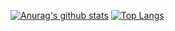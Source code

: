 [![Anurag's github stats](https://github-readme-stats.vercel.app/api?username=theprojectguy)](https://github.com/anuraghazra/github-readme-stats)
[![Top Langs](https://github-readme-stats.vercel.app/api/top-langs/?username=anuraghazra)](https://github.com/anuraghazra/github-readme-stats)

